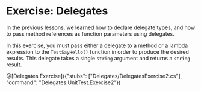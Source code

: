 # Exercise: Delegates

In the previous lessons, we learned how to declare delegate types, and how to pass method references as function parameters using delegates.

In this exercise, you must pass either a delegate to a method or a lambda expression to the `TestSayHello()` function in order to produce the desired results. This delegate takes a single `string` argument and returns a `string` result.

@[Delegates Exercise]({"stubs": ["Delegates/DelegatesExercise2.cs"], "command": "Delegates.UnitTest.Exercise2"})
